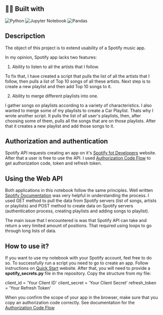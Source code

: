 ## 👨‍💻 Built with
![Python](https://img.shields.io/badge/Python-FFD43B?style=for-the-badge&logo=python&logoColor=blue)
![Jupyter Notebook](https://img.shields.io/badge/Jupyter-F37626.svg?&style=for-the-badge&logo=Jupyter&logoColor=white)
![Pandas](https://img.shields.io/badge/Pandas-2C2D72?style=for-the-badge&logo=pandas&logoColor=white)

##  Descripction

The object of this project is to extend usability of a Spotify music app.

In my opinion, Spotify app lacks two features:

1. Ability to listen to all the artists that I follow. 

To fix that, I have created a script that pulls the list of all the artists that I follow, then pulls a list of Top 10 songs of all these artists. Next step is to create a new playlist and then add Top 10 songs to it.

2. Ability to merge different playlists into one.

I gather songs on playlists according to a variety of characteristics. I also wanted to merge some of my playlists to create a Car Playlist. Thats why I wrote another script. It pulls the list of all user's playlists, then, after choosing some of them, pulls all the songs that are on those playlists. After that it creates a new playlist and add those songs to it.


## Authorization and authentication

Spotify API requests creating an app on it's [Spotify fot Developers](developer.spotify.com) website. After that a user is free to use the API. 
I used [Authorization Code Flow](https://developer.spotify.com/documentation/general/guides/authorization/code-flow/) to get authorization code, token and refresh token.


## Using the Web API

Both applications in this notebook follow the same principles. Well written [Spotify Documentation](https://developer.spotify.com/documentation/web-api/) was very helpful in understanding the process.
I used GET method to pull the data from Spotify servers (list of songs, artists or playlists) and POST method to create data on Spotify servers (authentication process, creating playlists and adding songs to playlist).

The main issue that I encountered is was that Spotify API can take and return a very limited amount of positions. That required using loops to go through long lists of data.

## How to use it?

If you want to use my notebook with your Spotify account, feel free to do so.
To successfully run a script you need to go to create an app. Follow instructions on [Quick Start](https://developer.spotify.com/documentation/web-api/quick-start/) website.
After that, you will need to provide a **spotify_secrets.py** file in the repository. Copy the structure from my file:

client_id = 'Your Client ID'
client_secret = 'Your Client Secret'
refresh_token = 'Your Refresh Token'

When you confirm the scope of your app in the browser, make sure that you copy an authorization code correctly. See documentation for the [Authorization Code Flow](https://developer.spotify.com/documentation/general/guides/authorization/code-flow/)